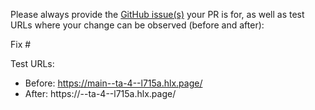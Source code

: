 Please always provide the [GitHub issue(s)](../issues) your PR is for, as well as test URLs where your change can be observed (before and after):

Fix #<gh-issue-id>

Test URLs:
- Before: https://main--ta-4--l715a.hlx.page/
- After: https://<branch>--ta-4--l715a.hlx.page/

